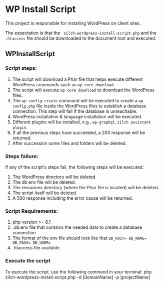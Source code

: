 # WP Install Script

This project is responsible for installing WordPress on client sites.

The expectation is that the ` zilch-wordpress-install-script.php` and the `.htaccess` file should be downloaded to the document root and executed.

## WPInstallScript

### Script steps:

1) The script will download a Phar file that helps execute different WordPress commands such as `wp core download`.
2) The script will execute `wp core download` to download the WordPress files.
3) The `wp config create` command will be executed to create a `wp-config.php` file inside the WordPress files to establish a database connection. This step will fail if the database is unreachable.
4) WordPress installation & language installation will be executed.
5) Different plugins will be installed, e.g., `wp-graphql`, `zilch assistant plugin`.
6) If all the previous steps have succeeded, a 200 response will be returned.
7) After succession some files and folders will be deleted.

### Steps failure:

If any of the script's steps fail, the following steps will be executed:

1) The WordPress directory will be deleted.
2) The db env file will be deleted.
3) The resources directory (where the Phar file is located) will be deleted.
4) The script itself will be deleted.
5) A 500 response including the error cause will be returned.

### Script Requirements:
1) php version >= 8.1
2) .db.env file that contains the needed data to create a database connection
3) The format of the env file should look like that
`DB_HOST=
 DB_NAME=
 DB_PASS=
 DB_USER=`
4) .htaccess file available.

### Execute the script
To execute the script, use the following command in your terminal:
php zilch-wordpress-install-script.php -d [domainName] -p [projectName]
